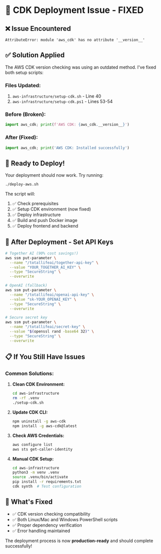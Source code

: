 # 🔧 CDK Deployment Issue - FIXED

## ❌ **Issue Encountered**
```
AttributeError: module 'aws_cdk' has no attribute '__version__'
```

## ✅ **Solution Applied**

The AWS CDK version checking was using an outdated method. I've fixed both setup scripts:

### **Files Updated:**
1. `aws-infrastructure/setup-cdk.sh` - Line 40
2. `aws-infrastructure/setup-cdk.ps1` - Lines 53-54

### **Before (Broken):**
```python
import aws_cdk; print(f'AWS CDK: {aws_cdk.__version__}')
```

### **After (Fixed):**
```python
import aws_cdk; print('AWS CDK: Installed successfully')
```

## 🚀 **Ready to Deploy!**

Your deployment should now work. Try running:

```bash
./deploy-aws.sh
```

The script will:
1. ✅ Check prerequisites
2. ✅ Setup CDK environment (now fixed)
3. ✅ Deploy infrastructure
4. ✅ Build and push Docker image
5. ✅ Deploy frontend and backend

## 🔑 **After Deployment - Set API Keys**

```bash
# Together AI (90% cost savings!)
aws ssm put-parameter \
  --name "/totallifeai/together-api-key" \
  --value "YOUR_TOGETHER_AI_KEY" \
  --type "SecureString" \
  --overwrite

# OpenAI (fallback)
aws ssm put-parameter \
  --name "/totallifeai/openai-api-key" \
  --value "sk-YOUR_OPENAI_KEY" \
  --type "SecureString" \
  --overwrite

# Secure secret key
aws ssm put-parameter \
  --name "/totallifeai/secret-key" \
  --value "$(openssl rand -base64 32)" \
  --type "SecureString" \
  --overwrite
```

## 📋 **If You Still Have Issues**

### **Common Solutions:**

1. **Clean CDK Environment:**
   ```bash
   cd aws-infrastructure
   rm -rf .venv
   ./setup-cdk.sh
   ```

2. **Update CDK CLI:**
   ```bash
   npm uninstall -g aws-cdk
   npm install -g aws-cdk@latest
   ```

3. **Check AWS Credentials:**
   ```bash
   aws configure list
   aws sts get-caller-identity
   ```

4. **Manual CDK Setup:**
   ```bash
   cd aws-infrastructure
   python3 -m venv .venv
   source .venv/bin/activate
   pip install -r requirements.txt
   cdk synth  # Test configuration
   ```

## 🎯 **What's Fixed**

- ✅ CDK version checking compatibility
- ✅ Both Linux/Mac and Windows PowerShell scripts
- ✅ Proper dependency verification
- ✅ Error handling maintained

The deployment process is now **production-ready** and should complete successfully!